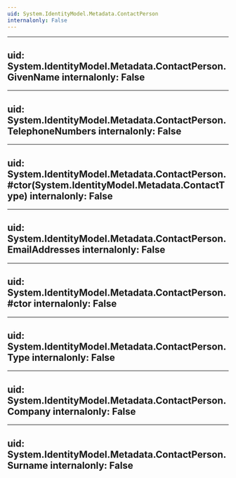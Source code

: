 ```yaml
---
uid: System.IdentityModel.Metadata.ContactPerson
internalonly: False
---
```


---
uid: System.IdentityModel.Metadata.ContactPerson.GivenName
internalonly: False
---

---
uid: System.IdentityModel.Metadata.ContactPerson.TelephoneNumbers
internalonly: False
---

---
uid: System.IdentityModel.Metadata.ContactPerson.#ctor(System.IdentityModel.Metadata.ContactType)
internalonly: False
---

---
uid: System.IdentityModel.Metadata.ContactPerson.EmailAddresses
internalonly: False
---

---
uid: System.IdentityModel.Metadata.ContactPerson.#ctor
internalonly: False
---

---
uid: System.IdentityModel.Metadata.ContactPerson.Type
internalonly: False
---

---
uid: System.IdentityModel.Metadata.ContactPerson.Company
internalonly: False
---

---
uid: System.IdentityModel.Metadata.ContactPerson.Surname
internalonly: False
---
